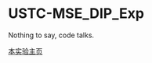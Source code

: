 # USTC-MSE_DIP_Exp
Nothing to say, code talks.

[本实验主页](https://chengx-coding.github.io/USTC-MSE_DIP_Exp/)